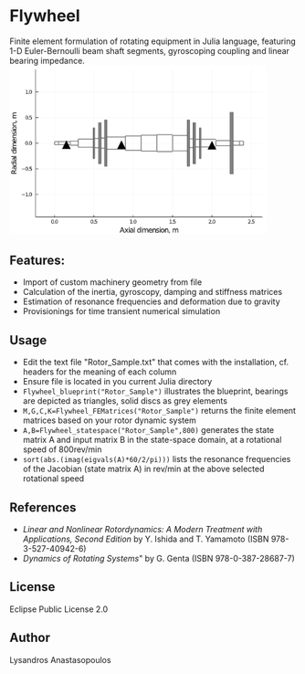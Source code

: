 # Flywheel
Finite element formulation of rotating equipment in Julia language, featuring 1-D  Euler-Bernoulli beam shaft segments, gyroscoping coupling and linear bearing impedance.\
<img src= "pictures/SampleBlue.PNG"  width="450">

## Features:
* Import of custom machinery geometry from file
* Calculation of the inertia, gyroscopy, damping and stiffness matrices
* Estimation of resonance frequencies and deformation due to gravity
* Provisionings for time transient numerical simulation

## Usage
* Edit the text file "Rotor_Sample.txt" that comes with the installation, cf. headers for the meaning of each column
* Ensure file is located in you current Julia directory
* `Flywheel_blueprint("Rotor_Sample")` illustrates the blueprint, bearings are depicted as triangles, solid discs as grey elements
* `M,G,C,K=Flywheel_FEMatrices("Rotor_Sample")` returns the finite element matrices based on your rotor dynamic system
* `A,B=Flywheel_statespace("Rotor_Sample",800)` generates the state matrix A and input matrix B in the state-space domain, at a rotational speed of 800rev/min
* `sort(abs.(imag(eigvals(A)*60/2/pi)))` lists the resonance frequencies of the Jacobian (state matrix A) in rev/min at the above selected rotational speed

## References
* *Linear and Nonlinear Rotordynamics: A Modern Treatment with Applications, Second Edition* by Y. Ishida and T. Yamamoto (ISBN 978-3-527-40942-6)
* *Dynamics of Rotating Systems*" by G. Genta (ISBN 978-0-387-28687-7)

## License
Eclipse Public License 2.0

## Author
Lysandros Anastasopoulos
